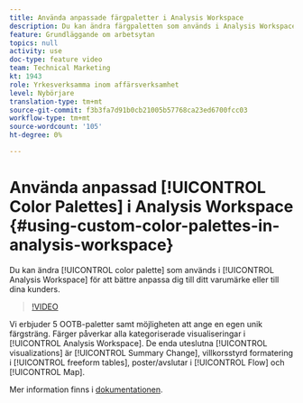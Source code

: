 ```yaml
---
title: Använda anpassade färgpaletter i Analysis Workspace
description: Du kan ändra färgpaletten som används i Analysis Workspace så att den bättre passar ert varumärke eller era kunders.
feature: Grundläggande om arbetsytan
topics: null
activity: use
doc-type: feature video
team: Technical Marketing
kt: 1943
role: Yrkesverksamma inom affärsverksamhet
level: Nybörjare
translation-type: tm+mt
source-git-commit: f3b3fa7d91b0cb21005b57768ca23ed6700fcc03
workflow-type: tm+mt
source-wordcount: '105'
ht-degree: 0%

---
```



# Använda anpassad [!UICONTROL Color Palettes] i Analysis Workspace {#using-custom-color-palettes-in-analysis-workspace}

Du kan ändra [!UICONTROL color palette] som används i [!UICONTROL Analysis Workspace] för att bättre anpassa dig till ditt varumärke eller till dina kunders.

>[!VIDEO](https://video.tv.adobe.com/v/23876/?quality=12)

Vi erbjuder 5 OOTB-paletter samt möjligheten att ange en egen unik färgsträng. Färger påverkar alla kategoriserade visualiseringar i [!UICONTROL Analysis Workspace]. De enda uteslutna [!UICONTROL visualizations] är [!UICONTROL Summary Change], villkorsstyrd formatering i [!UICONTROL freeform tables], poster/avslutar i [!UICONTROL Flow] och [!UICONTROL Map].

Mer information finns i [dokumentationen](https://marketing.adobe.com/resources/help/en_US/analytics/analysis-workspace/color_palettes.html).
